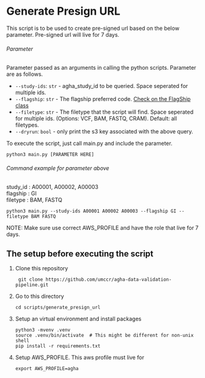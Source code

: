 # Generate Presign URL

This script is to be used to create pre-signed url based on the below parameter. Pre-signed url will live for 7 days.

###### Parameter
Parameter passed as an arguments in calling the python scripts. Parameter are as follows.
- `--study-ids`: `str` - agha_study_id to be queried. Space seperated for multiple ids.
- `--flagship`: `str` - The flagship preferred code. [Check on the FlagShip class](../../lambdas/layers/util/util/agha.py#L9)
- `--filetype`: `str` - The filetype that the script will find. Space seperated for multiple ids. (Options: VCF, BAM, FASTQ, CRAM). Default: all filetypes.
- `--dryrun`: `bool` - only print the s3 key associated with the above query.

To execute the script, just call main.py and include the parameter.
```
python3 main.py [PARAMETER HERE]
```

###### Command example for parameter above 
study_id : A00001, A00002, A00003  
flagship : GI  
filetype : BAM, FASTQ  

```
python3 main.py --study-ids A00001 A00002 A00003 --flagship GI --filetype BAM FASTQ
```


NOTE: Make sure use correct AWS_PROFILE and have the role that live for 7 days.

## The setup before executing the script
1. Clone this repository

   ```
    git clone https://github.com/umccr/agha-data-validation-pipeline.git
   ```

2. Go to this directory

    ```
    cd scripts/generate_presign_url
    ```
3. Setup an virtual environment and install packages
   ```
   python3 -mvenv .venv
   source .venv/bin/activate  # This might be different for non-unix shell
   pip install -r requirements.txt
   ```
4. Setup AWS_PROFILE. This aws profile must live for 
   ```
   export AWS_PROFILE=agha
   ```
